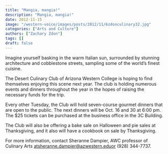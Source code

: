 ```yaml
---
title: "Mangia, mangia!"
description: "Mangia, mangia!"
date: 2012-11-15
image: "/western-voice/images/posts/2012/11/6zdonculinary32.jpg"
categories: ["Arts and Culture"]
authors: ["Zachary Zdon"]
tags: []
draft: false
---
```

Imagine yourself basking in the warm Italian sun, surrounded by stunning architecture and cobblestone streets, sampling some of the world’s finest cuisine.

The Desert Culinary Club of Arizona Western College is hoping to find themselves enjoying this scene next year. The club is holding numerous events and dinners throughout the year in the hopes of raising the necessary funds for the trip.

Every other Tuesday, the Club will hold seven-course gourmet dinners that are open to the public. The next dinners will be Oct. 16 and 30 at 6:00 pm. The $25 tickets can be purchased at the business office in the 3C Building.

The Club will also be offering a bake sale on Halloween and pie sales at Thanksgiving, and it also will have a cookbook on sale by Thanksgiving.

For more information, contact Sheranne Dampier, AWC professor of Culinary Arts atsheranne.dampier@azwestern.eduor (928) 344-7737.